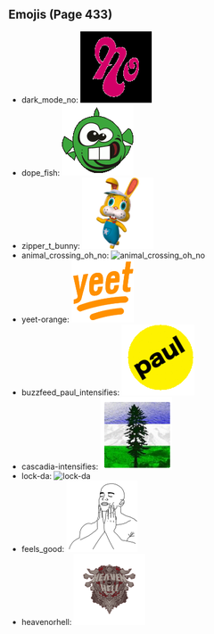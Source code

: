 
## Emojis (Page 433)

* dark_mode_no: ![dark_mode_no](output/dark_mode_no.png)
* dope_fish: ![dope_fish](output/dope_fish.gif)
* zipper_t_bunny: ![zipper_t_bunny](output/zipper_t_bunny.png)
* animal_crossing_oh_no: ![animal_crossing_oh_no](output/animal_crossing_oh_no)
* yeet-orange: ![yeet-orange](output/yeet-orange.png)
* buzzfeed_paul_intensifies: ![buzzfeed_paul_intensifies](output/buzzfeed_paul_intensifies.gif)
* cascadia-intensifies: ![cascadia-intensifies](output/cascadia-intensifies.gif)
* lock-da: ![lock-da](output/lock-da)
* feels_good: ![feels_good](output/feels_good.png)
* heavenorhell: ![heavenorhell](output/heavenorhell.png)
